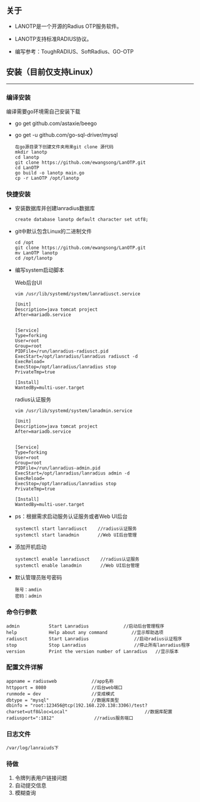 ## 关于
- LANOTP是一个开源的Radius OTP服务软件。

- LANOTP支持标准RADIUS协议。

- 编写参考：ToughRADIUS、SoftRadius、GO-OTP

## 安装（目前仅支持Linux）

---
### 编译安装
 编译需要go环境需自己安装下载

- go get github.com/astaxie/beego
- go get -u github.com/go-sql-driver/mysql   

    ```
    在go源目录下创建文件夹用来git clone 源代码
    mkdir lanotp
    cd lanotp
    git clone https://github.com/ewangsong/LanOTP.git
    cd LanOTP
    go build -o lanotp main.go
    cp -r LanOTP /opt/lanotp
    ```
### 快捷安装
- 安装数据库并创建lanradius数据库

    ```
    create database lanotp default character set utf8;
    ```
- git中默认包含Linux的二进制文件
    ```
    cd /opt
    git clone https://github.com/ewangsong/LanOTP.git
    mv LanOTP lanotp
    cd /opt/lanotp
    ```
- 编写system启动脚本
  
    Web后台UI 
    
    ```
    vim /usr/lib/systemd/system/lanradiusct.service
    
    [Unit]
    Description=java tomcat project
    After=mariadb.service
    
    
    [Service]
    Type=forking
    User=root
    Group=root
    PIDFile=/run/lanradius-radiusct.pid
    ExecStart=/opt/lanradius/lanradius radiusct -d
    ExecReload=
    ExecStop=/opt/lanradius/lanradius stop
    PrivateTmp=true
    
    [Install]
    WantedBy=multi-user.target
    ```
  radius认证服务
    ```
    vim /usr/lib/systemd/system/lanadmin.service
    
    [Unit]
    Description=java tomcat project
    After=mariadb.service
    
    
    [Service]
    Type=forking
    User=root
    Group=root
    PIDFile=/run/lanradius-admin.pid
    ExecStart=/opt/lanradius/lanradius admin -d
    ExecReload=
    ExecStop=/opt/lanradius/lanradius stop
    PrivateTmp=true
    
    [Install]
    WantedBy=multi-user.target
    ```
 - ps：根据需求启动服务认证服务或者Web UI后台
    ```
    systemctl start lanradiusct    //radius认证服务
    systemctl start lanadmin       //Web UI后台管理
    ```
 - 添加开机启动
    ```
    systemctl enable lanradiusct    //radius认证服务
    systemctl enable lanadmin       //Web UI后台管理
    ```
 - 默认管理员账号密码
    ```
    账号：amdin
    密码：admin
    ```
###  命令行参数

```
admin			Start Lanradius             //启动后台管理程序
help        	Help about any command         //显示帮助选项
radiusct    	Start Lanradius                 //启动radius认证程序
stop        	Stop Lanradius                  //停止所有lanradius程序
version     	Print the version number of Lanradius   //显示版本
``` 

### 配置文件详解

```
appname = radiusweb             //app名称   
httpport = 8080                 //后台web端口
runmode = dev                   //变成模式
dbtype = "mysql"                //数据库类型
dbinfo = "root:123456@tcp(192.168.220.138:3306)/test?charset=utf8&loc=Local"                             //数据库配置
radiusport=":1812"               //radius服务端口
```
### 日志文件

```
/var/log/lanraiuds下
```
### 待做
1.	令牌列表用户链接问题
2.	自动提交信息
3.	模糊查询
